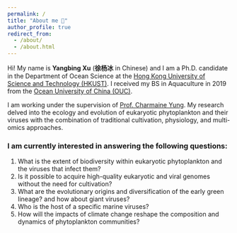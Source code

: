 ```yaml
---
permalink: /
title: "About me 🌊"
author_profile: true
redirect_from: 
  - /about/
  - /about.html
---
```


Hi! My name is **Yangbing Xu** (**徐杨冰** in Chinese) and I am a Ph.D. candidate in the Department of Ocean Science at the [Hong Kong University of Science and Technology (HKUST)](https://hkust.edu.hk/). I received my BS in Aquaculture in 2019 from the [Ocean University of China (OUC)](https://www.ouc.edu.cn/).

I am working under the supervision of [Prof. Charmaine Yung](https://www.charmaineyung.com/). My research delved into the ecology and evolution of eukaryotic phytoplankton and their viruses with the combination of traditional cultivation, physiology, and multi-omics approaches.

### I am currently interested in answering the following questions: 
1. What is the extent of biodiversity within eukaryotic phytoplankton and the viruses that infect them? 
2. Is it possible to acquire high-quality eukaryotic and viral genomes without the need for cultivation?
3. What are the evolutionary origins and diversification of the early green lineage? and how about giant viruses?
4. Who is the host of a specific marine viruses?
5. How will the impacts of climate change reshape the composition and dynamics of phytoplankton communities?

